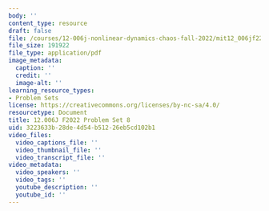 ```yaml
---
body: ''
content_type: resource
draft: false
file: /courses/12-006j-nonlinear-dynamics-chaos-fall-2022/mit12_006jf22_ps8.pdf
file_size: 191922
file_type: application/pdf
image_metadata:
  caption: ''
  credit: ''
  image-alt: ''
learning_resource_types:
- Problem Sets
license: https://creativecommons.org/licenses/by-nc-sa/4.0/
resourcetype: Document
title: 12.006J F2022 Problem Set 8
uid: 3223633b-28de-4d54-b512-26eb5cd102b1
video_files:
  video_captions_file: ''
  video_thumbnail_file: ''
  video_transcript_file: ''
video_metadata:
  video_speakers: ''
  video_tags: ''
  youtube_description: ''
  youtube_id: ''
---
```

